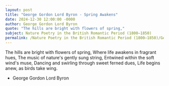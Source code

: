 ```yaml
---
layout: post
title: "George Gordon Lord Byron - Spring Awakens"
date: 2024-12-30 12:00:00 -0000
author: George Gordon Lord Byron
quote: "The hills are bright with flowers of spring,"
subject: Nature Poetry in the British Romantic Period (1800–1850)
permalink: /Nature Poetry in the British Romantic Period (1800–1850)/George Gordon Lord Byron/George Gordon Lord Byron - Spring Awakens
---
```


The hills are bright with flowers of spring,
Where life awakens in fragrant hues,
The music of nature's gently sung string,
Entwined within the soft wind's muse,
Dancing and swirling through sweet ferned dues,
Life begins anew, as birds take wing.

- George Gordon Lord Byron
